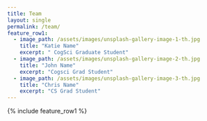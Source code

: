 ```yaml
---
title: Team
layout: single
permalink: /team/
feature_row1:
  - image_path: /assets/images/unsplash-gallery-image-1-th.jpg
    title: "Katie Name"
    excerpt: " CogSci Graduate Student"
  - image_path: /assets/images/unsplash-gallery-image-2-th.jpg
    title: "John Name"
    excerpt: "Cogsci Grad Student"
  - image_path: /assets/images/unsplash-gallery-image-3-th.jpg
    title: "Chris Name"
    excerpt: "CS Grad Student"
---
```

{% include feature_row1 %}
